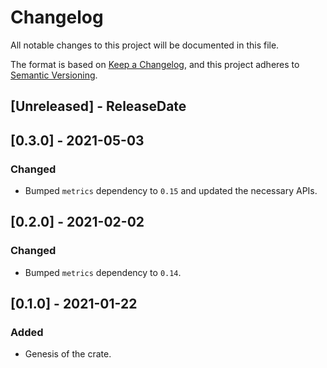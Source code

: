 # Changelog
All notable changes to this project will be documented in this file.

The format is based on [Keep a Changelog](https://keepachangelog.com/en/1.0.0/),
and this project adheres to [Semantic Versioning](https://semver.org/spec/v2.0.0.html).

<!-- next-header -->

## [Unreleased] - ReleaseDate

## [0.3.0] - 2021-05-03

### Changed
- Bumped `metrics` dependency to `0.15` and updated the necessary APIs.

## [0.2.0] - 2021-02-02
### Changed
- Bumped `metrics` dependency to `0.14`.

## [0.1.0] - 2021-01-22
### Added
- Genesis of the crate.
